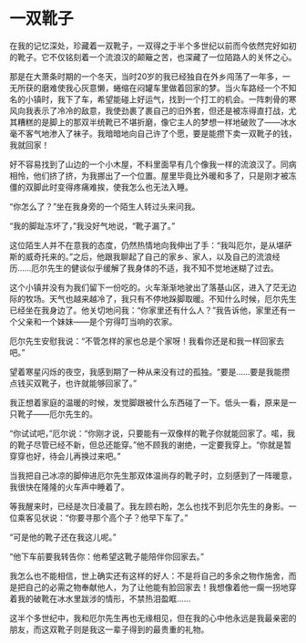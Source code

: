 # 一双靴子

在我的记忆深处，珍藏着一双靴子，一双得之于半个多世纪以前而今依然完好如初的靴子。它不仅铭刻着一个流浪汉的颠簸之苦，也深藏了一位陌路人的关怀之心。 

那是在大萧条时期的一个冬天，当时20岁的我已经独自在外乡闯荡了一年多，一无所获的磨难使我心灰意懒，蜷缩在闷罐车里做着回家的梦。当火车路经一个不知名的小镇时，我下了车，希望能碰上好运气，找到一个打工的机会。一阵刺骨的寒风向我表示了冷冷的敌意，我使劲裹了裹自己的旧外套，但还是被冻得直打战，尤其糟糕的是脚上的那双半统靴已不堪折磨，像它主人的梦想一样地破败了——冰水毫不客气地渗入了袜子。我暗暗地向自己许了个愿，要是能攒下卖一双靴子的钱，我就回家！ 

好不容易找到了山边的一个小木屋，不料里面早有几个像我一样的流浪汉了。同病相怜，他们挤了挤，为我挪出了一个位置。屋里毕竟比外暖和多了，只是刚才被冻僵的双脚此时变得疼痛难挨，使我怎么也无法入睡。 

“你怎么了？”坐在我身旁的一个陌生人转过头来问我。 

“我的脚趾冻坏了，”我没好气地说，“靴子漏了。” 

这位陌生人并不在意我的态度，仍然热情地向我伸出了手：“我叫厄尔，是从堪萨斯的威奇托来的。”之后，他跟我聊起了自己的家乡、家人，以及自己的流浪经历……厄尔先生的健谈似乎缓解了我身体的不适，我不知不觉地迷糊了过去。 

这个小镇并没有为我们留下一份吃的。火车渐渐地驶出了落基山区，进入了茫无边际的牧场。天气也越来越冷了，我只有不停地跺脚取暖。不知什么时候，厄尔先生已经坐在我身边了。他关切地问我：“你家里还有什么人？”我告诉他，家里还有一个父亲和一个妹妹——是个穷得叮当响的农家。 

厄尔先生安慰我说：“不管怎样的家也总是个家呀！我看你还是和我一样回家去吧。” 

望着寒星闪烁的夜空，我感到期了一种从来没有过的孤独。“要是……要是我能攒点钱买双靴子，也许就能够回家了。” 

我正想着家庭的温暖的时候，发觉脚跟被什么东西碰了一下。低头一看，原来是一只靴子——厄尔先生的。 

“你试试吧，”厄尔说：“你刚才说，只要能有一双像样的靴子你就能回家了。喏，我的靴子尽管已经不新，但总还能穿。”他不顾我的谢绝，一定要我穿上。“你就是暂穿穿也好，待会儿再换过来吧。” 

当我把自己冰凉的脚伸进厄尔先生那双体温尚存的靴子时，立刻感到了一阵暖意，我很快在隆隆的火车声中睡着了。 

等我醒来时，已经是次日凌晨了。我左顾右盼，怎么也找不到厄尔先生的身影。一位乘客见状说：“你要寻那个高个子？他早下车了。” 

“可是他的靴子还在我这儿呢。” 

“他下车前要我转告你：他希望这靴子能陪伴你回家去。” 

我怎么也不能相信，世上确实还有这样的好人：不是将自己的多余之物作施舍，而是把自己的必需之物奉献他人，为了让他能有脸回家去！我想像着他一瘸一拐地穿着我的破靴在冰水里跋涉的情形，不禁热泪盈眶…… 

这半个多世纪中，我和厄尔先生再也无缘相见，但在我的心中他永远是我最亲密的朋友，而这双靴子则是我这一辈子得到的最贵重的礼物。
 
